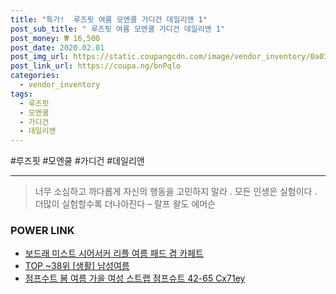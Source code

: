 ```yaml
--- 
title: "특가!  루즈핏 여름 모엔쿨 가디건 데일리앤 1" 
post_sub_title: " 루즈핏 여름 모엔쿨 가디건 데일리앤 1" 
post_money: ₩ 16,500 
post_date: 2020.02.01 
post_img_url: https://static.coupangcdn.com/image/vendor_inventory/0a03/78412f529f33a9c8c542161233db5913f30a75f61c998874865ab6e184ae.jpg 
post_link_url: https://coupa.ng/bnPqlo 
categories: 
  - vendor_inventory 
tags: 
  - 루즈핏 
  - 모엔쿨 
  - 가디건 
  - 데일리앤 
--- 
```

  #루즈핏 #모엔쿨 #가디건 #데일리앤 
<hr> 

> 너무 소심하고 까다롭게 자신의 행동을 고민하지 말라 . 모든 인생은 실험이다 . 더많이 실험할수록 더나아진다  – 랄프 왈도 에머슨 


### POWER LINK

* <a href="https://blog.naver.com/santokki14/221784469369" target="_blank">보드래 미스트 시어서커 리플 여름 패드 겸 카페트</a>
* <a href="https://blog.naver.com/fasyy4321/221781521464" target="_blank"> TOP ~38위 [생활] 남성여름</a>
* <a href="https://blog.naver.com/sakai111/221781989656" target="_blank">점프수트 봄 여름 가을 여성 스트랩 점프슈트 42-65 Cx71ey</a>

